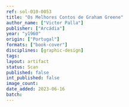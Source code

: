 ```yaml
---
ref: sol-010-0053
title: "Os Melhores Contos de Graham Greene"
author_name: ["Victor Palla"]
publisher: ["Arcádia"]
year: "y1960"
origin: ["Portugal"]
formats: ["book-cover"]
disciplines: [graphic-design]
tags:
layout: artifact
status: Scan
published: false
int_published: false
image_count:
date_added: 2023-06-16
batch:
---
```

